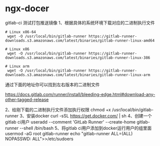 # ngx-docer
gitlab-ci 测试打包推送镜像
1、根据具体的系统环境下载对应的二进制执行文件
```
# Linux x86-64
 wget -O /usr/local/bin/gitlab-runner https://gitlab-runner-downloads.s3.amazonaws.com/latest/binaries/gitlab-runner-linux-amd64
 
# Linux x86
 wget -O /usr/local/bin/gitlab-runner https://gitlab-runner-downloads.s3.amazonaws.com/latest/binaries/gitlab-runner-linux-386
 
# Linux arm
 wget -O /usr/local/bin/gitlab-runner https://gitlab-runner-downloads.s3.amazonaws.com/latest/binaries/gitlab-runner-linux-arm
```
通过下面的地址你可以找到左右版本的二进制文件

https://docs.gitlab.com/runner/install/bleeding-edge.html#download-any-other-tagged-release

2、给刚下载的二进制执行文件添加执行权限
 chmod +x /usr/local/bin/gitlab-runner
3、安装docker
curl -sSL https://get.docker.com/ | sh
4、创建一个gitlab ci用户
useradd --comment 'GitLab Runner' --create-home gitlab-runner --shell /bin/bash
5、将gitlab ci用户添加到docker运行用户的组里面
usermod -aG root gitlab-runner
echo "gitlab-runner ALL=(ALL) NOPASSWD: ALL">>/etc/sudoers
